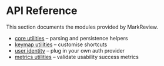 # API Reference

This section documents the modules provided by MarkReview.

- [core utilities](core.md) – parsing and persistence helpers
- [keymap utilities](keymap.md) – customise shortcuts
- [user identity](user.md) – plug in your own auth provider
- [metrics utilities](metrics.md) – validate usability success metrics
